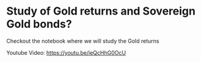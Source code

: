 # Study of Gold returns and Sovereign Gold bonds?
Checkout the notebook where we will study the Gold returns

Youtube Video:  https://youtu.be/ieQcHhG0OcU

